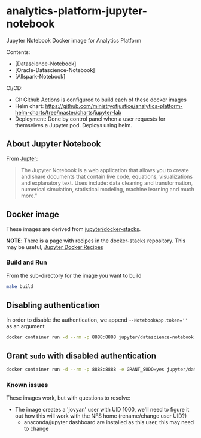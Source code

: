 # analytics-platform-jupyter-notebook

Jupyter Notebook Docker image for Analytics Platform

Contents:

- [Datascience-Notebook]
- [Oracle-Datascience-Notebook]
- [Allspark-Notebook]

CI/CD:

- CI: Github Actions is configured to build each of these docker images
- Helm chart: <https://github.com/ministryofjustice/analytics-platform-helm-charts/tree/master/charts/jupyter-lab>
- Deployment: Done by control panel when a user requests for themselves a Jupyter pod. Deploys using helm.

## About Jupyter Notebook

From [Jupter](http://jupyter.org):

> The Jupyter Notebook is a web application that allows you to create and share documents that contain live code, equations,
> visualizations and explanatory text. Uses include: data cleaning and transformation, numerical simulation, statistical
> modeling, machine learning and much more."

## Docker image

These images are derived from [jupyter/docker-stacks](https://github.com/jupyter/docker-stacks/blob/master/README.md).

**NOTE**: There is a page with recipes in the docker-stacks repository. This may be useful, [Jupyter Docker Recipes](https://github.com/jupyter/docker-stacks/wiki/Docker-Recipes)

### Build and Run

From the sub-directory for the image you want to build

```bash
make build
```

## Disabling authentication

In order to disable the authentication, we append `--NotebookApp.token=''` as an argument

```bash
docker container run -d --rm -p 8888:8888 jupyter/datascience-notebook start.sh jupyter lab --NotebookApp.token=''
```

## Grant `sudo` with disabled authentication

```bash
docker container run -d --rm -p 8888:8888 -e GRANT_SUDO=yes jupyter/datascience-notebook start.sh jupyter lab --NotebookApp.token=''
```

### Known issues

These images work, but with questions to resolve:

- The image creates a 'jovyan' user with UID 1000, we'll need to figure it out how this will work with the NFS home (rename/change user UID?)
  - anaconda/jupyter dashboard are installed as this user, this may need to change
